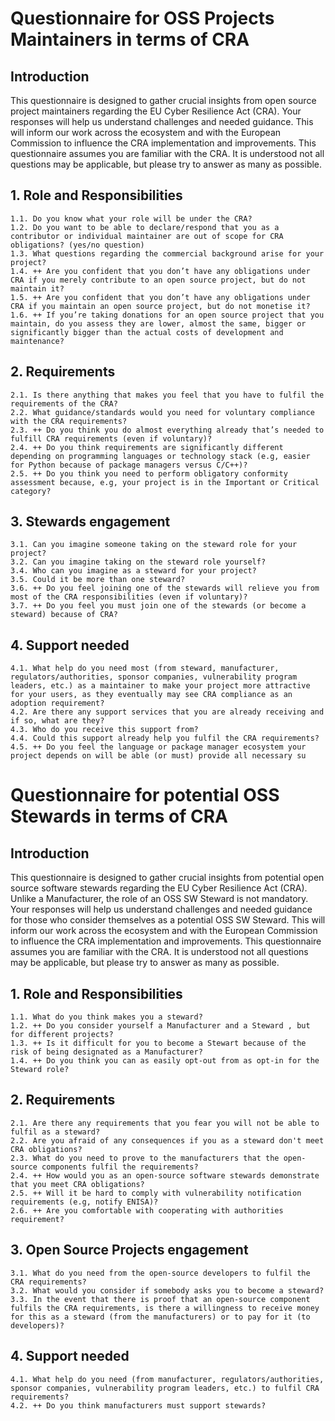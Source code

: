 # Questionnaire for OSS Projects Maintainers in terms of CRA
## Introduction
This questionnaire is designed to gather crucial insights from open source project maintainers regarding the EU Cyber Resilience Act (CRA). Your responses will help us understand challenges and needed guidance. This will inform our work across the ecosystem and with the European Commission to influence the CRA implementation and improvements.
This questionnaire assumes you are familiar with the CRA. It is understood not all questions may be applicable, but please try to answer as many as possible.
## 1. Role and Responsibilities
    1.1. Do you know what your role will be under the CRA?
    1.2. Do you want to be able to declare/respond that you as a contributor or individual maintainer are out of scope for CRA obligations? (yes/no question)
    1.3. What questions regarding the commercial background arise for your project?
    1.4. ++ Are you confident that you don’t have any obligations under CRA if you merely contribute to an open source project, but do not maintain it?
    1.5. ++ Are you confident that you don’t have any obligations under CRA if you maintain an open source project, but do not monetise it?
    1.6. ++ If you’re taking donations for an open source project that you maintain, do you assess they are lower, almost the same, bigger or significantly bigger than the actual costs of development and maintenance?
## 2. Requirements
    2.1. Is there anything that makes you feel that you have to fulfil the requirements of the CRA?
    2.2. What guidance/standards would you need for voluntary compliance with the CRA requirements?
    2.3. ++ Do you think you do almost everything already that’s needed to fulfill CRA requirements (even if voluntary)?
    2.4. ++ Do you think requirements are significantly different depending on programming languages or technology stack (e.g, easier for Python because of package managers versus C/C++)?
    2.5. ++ Do you think you need to perform obligatory conformity assessment because, e.g, your project is in the Important or Critical category?
## 3. Stewards engagement
    3.1. Can you imagine someone taking on the steward role for your project?
    3.2. Can you imagine taking on the steward role yourself?
    3.4. Who can you imagine as a steward for your project?
    3.5. Could it be more than one steward?
    3.6. ++ Do you feel joining one of the stewards will relieve you from most of the CRA responsibilities (even if voluntary)?
    3.7. ++ Do you feel you must join one of the stewards (or become a steward) because of CRA?
## 4. Support needed
    4.1. What help do you need most (from steward, manufacturer, regulators/authorities, sponsor companies, vulnerability program leaders, etc.) as a maintainer to make your project more attractive for your users, as they eventually may see CRA compliance as an adoption requirement?
    4.2. Are there any support services that you are already receiving and if so, what are they?
    4.3. Who do you receive this support from?
    4.4. Could this support already help you fulfil the CRA requirements?
    4.5. ++ Do you feel the language or package manager ecosystem your project depends on will be able (or must) provide all necessary su

# Questionnaire for potential OSS Stewards in terms of CRA
## Introduction
This questionnaire is designed to gather crucial insights from potential open source software stewards regarding the EU Cyber Resilience Act (CRA). Unlike a Manufacturer, the role of an OSS SW Steward is not mandatory. Your responses will help us understand challenges and needed guidance for those who consider themselves as a potential OSS SW Steward. This will inform our work across the ecosystem and with the European Commission to influence the CRA implementation and improvements.
This questionnaire assumes you are familiar with the CRA. It is understood not all questions may be applicable, but please try to answer as many as possible.
## 1. Role and Responsibilities
    1.1. What do you think makes you a steward?
    1.2. ++ Do you consider yourself a Manufacturer and a Steward , but for different projects?
    1.3. ++ Is it difficult for you to become a Stewart because of the risk of being designated as a Manufacturer?
    1.4. ++ Do you think you can as easily opt-out from as opt-in for the Steward role?
## 2. Requirements
    2.1. Are there any requirements that you fear you will not be able to fulfil as a steward?
    2.2. Are you afraid of any consequences if you as a steward don't meet CRA obligations?
    2.3. What do you need to prove to the manufacturers that the open-source components fulfil the requirements?
    2.4. ++ How would you as an open-source software stewards demonstrate that you meet CRA obligations?
    2.5. ++ Will it be hard to comply with vulnerability notification requirements (e.g, notify ENISA)?
    2.6. ++ Are you comfortable with cooperating with authorities requirement? 
## 3. Open Source Projects engagement
    3.1. What do you need from the open-source developers to fulfil the CRA requirements?
    3.2. What would you consider if somebody asks you to become a steward?
    3.3. In the event that there is proof that an open-source component fulfils the CRA requirements, is there a willingness to receive money for this as a steward (from the manufacturers) or to pay for it (to developers)?
## 4. Support needed
    4.1. What help do you need (from manufacturer, regulators/authorities, sponsor companies, vulnerability program leaders, etc.) to fulfil CRA requirements?
    4.2. ++ Do you think manufacturers must support stewards?
